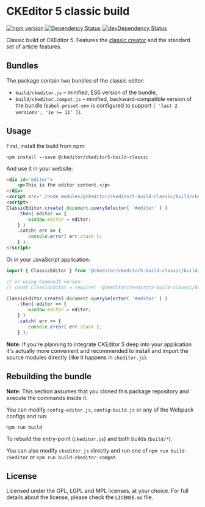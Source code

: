 CKEditor 5 classic build
========================================

[![npm version](https://badge.fury.io/js/%40ckeditor%2Fckeditor5-build-classic.svg)](https://www.npmjs.com/package/@ckeditor/ckeditor5-build-classic)
[![Dependency Status](https://david-dm.org/ckeditor/ckeditor5-build-classic/status.svg)](https://david-dm.org/ckeditor/ckeditor5-build-classic)
[![devDependency Status](https://david-dm.org/ckeditor/ckeditor5-build-classic/dev-status.svg)](https://david-dm.org/ckeditor/ckeditor5-build-classic?type=dev)

Classic build of CKEditor 5. Features the [classic creator](https://github.com/ckeditor/ckeditor5-editor-classic) and the standard set of article features.

## Bundles

The package contain two bundles of the classic editor:

* `build/ckeditor.js` – minified, ES6 version of the bundle,
* `build/ckeditor.compat.js` – minified, backward-compatible version of the bundle (`babel-preset-env` is configured to support `[ 'last 2 versions', 'ie >= 11' ]`).

## Usage

First, install the build from npm:

```
npm install --save @ckeditor/ckeditor5-build-classic
```

And use it in your website:

```html
<div id="editor">
	<p>This is the editor content.</p>
</div>
<script src="./node_modules/@ckeditor/ckeditor5-build-classic/build/ckeditor.js"></script>
<script>
ClassicEditor.create( document.querySelector( '#editor' ) )
	.then( editor => {
		window.editor = editor;
	} )
	.catch( err => {
		console.error( err.stack );
	} );
</script>
```

Or in your JavaScript application:

```js
import { ClassicEditor } from '@ckeditor/ckeditor5-build-classic/build/ckeditor';

// or using CommonJS verion:
// const ClassicEditor = require( '@ckeditor/ckeditor5-build-classic/build/ckeditor' ).ClassicEditor;

ClassicEditor.create( document.querySelector( '#editor' ) )
	.then( editor => {
		window.editor = editor;
	} )
	.catch( err => {
		console.error( err.stack );
	} );
```

**Note:** If you're planning to integrate CKEditor 5 deep into your application it's actually more convenient and recommended to install and import the source modules directly (like it happens in `ckeditor.js`).

## Rebuilding the bundle

**Note:** This section assumes that you cloned this package repository and execute the commands inside it.

You can modify `config-editor.js`, `config-build.js` or any of the Webpack configs and run:

```
npm run build
```

To rebuild the entry-point (`ckeditor.js`) and both builds (`build/*`).

You can also modify `ckeditor.js` directly and run one of `npm run build-ckeditor` or `npm run build-ckeditor-compat`.

## License

Licensed under the GPL, LGPL and MPL licenses, at your choice. For full details about the license, please check the `LICENSE.md` file.
